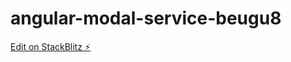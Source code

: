 # angular-modal-service-beugu8

[Edit on StackBlitz ⚡️](https://stackblitz.com/edit/angular-modal-service-beugu8)